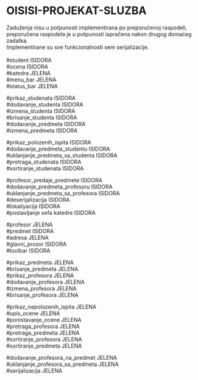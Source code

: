 # OISISI-PROJEKAT-SLUZBA
Zaduženja nisu u potpunosti implementirana po preporučenoj raspodeli, preporučena raspodela je u potpunosti ispračena nakon drugog domaćeg zadatka.<br/>
Implementirane su sve funkcionalnosti sem serijalizacije.<br/>
<br/>
#student    ISIDORA<br/>
#ocena      ISIDORA<br/>
#katedra    JELENA<br/>
#menu_bar   JELENA<br/>
#status_bar JELENA<br/>



#prikaz_studenata		ISIDORA<br/>
#dodavanje_studenta		ISIDORA<br/>
#izmena_studenta		ISIDORA<br/>
#brisanje_studenta		ISIDORA<br/>
#dodavanje_predmeta 	ISIDORA<br/>
#izmena_predmeta		ISIDORA<br/>



#prikaz_polozenih_ispita 			ISIDORA<br/>
#dodavanje_predmeta_studentu		ISIDORA<br/>
#uklanjanje_predmeta_sa_studenta	ISIDORA<br/>
#pretraga_studenata					ISIDORA<br/>
#sortiranje_studenata				ISIDORA<br/>



#profesor_predaje_predmete			ISIDORA<br/>
#dodavanje_predmeta_profesoru		ISIDORA<br/>
#uklanjanje_predmeta_sa_profesora	ISIDORA<br/>
#deserijalizacija					ISIDORA<br/>
#lokaliyacija						ISIDORA<br/>
#postavljanje sefa katedre			ISIDORA<br/>




#profesor       JELENA<br/>
#predmet        ISIDORA<br/>
#adresa         JELENA<br/>
#glavni_prozor  ISIDORA<br/>
#toolbar        ISIDORA<br/>



#prikaz_predmeta		JELENA<br/>
#brisanje_predmeta		JELENA<br/>
#prikaz_profesora		JELENA<br/>
#dodavanje_profesora 	JELENA<br/>
#izmena_profesora		JELENA<br/>
#brisanje_profesora		JELENA<br/>



#prikaz_nepolozenih_ispita	JELENA<br/>
#upis_ocene					JELENA<br/>
#ponistavanje_ocene			JELENA<br/>
#pretraga_profesora			JELENA<br/>
#pretraga_predmeta			JELENA<br/>
#sortiranje_profesora		JELENA<br/>
#sortiranje_predmeta		JELENA<br/>



#dodavanje_profesora_na_predmet		JELENA<br/>
#uklanjanje_profesora_sa_predmeta	JELENA<br/>
#serijalizacija 					JELENA<br/>
